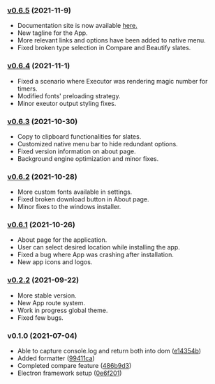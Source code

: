 ### [v0.6.5](https://github.com/sprakash57/ecslate/compare/v0.6.4...v0.6.5) (2021-11-9)

* Documentation site is now available <a href="https://sprakash57.github.io/ecslate" target="_blank" rel="noopener noreferrer">here.</a>
* New tagline for the App.
* More relevant links and options have been added to native menu.
* Fixed broken type selection in Compare and Beautify slates.
### [v0.6.4](https://github.com/sprakash57/ecslate/compare/v0.6.2...v0.6.4) (2021-11-1)

* Fixed a scenario where Executor was rendering magic number for timers.
* Modified fonts' preloading strategy.
* Minor exeutor output styling fixes.

### [v0.6.3](https://github.com/sprakash57/ecslate/compare/v0.6.1...v0.6.3) (2021-10-30)

* Copy to clipboard functionalities for slates.
* Customized native menu bar to hide redundant options.
* Fixed version information on about page.
* Background engine optimization and minor fixes.

### [v0.6.2](https://github.com/sprakash57/ecslate/pull/23) (2021-10-28)

* More custom fonts available in settings.
* Fixed broken download button in About page.
* Minor fixes to the windows installer.

### [v0.6.1](https://github.com/sprakash57/ecslate/pull/19) (2021-10-26)

* About page for the application.
* User can select desired location while installing the app.
* Fixed a bug where App was crashing after installation.
* New app icons and logos.

### [v0.2.2](https://github.com/sprakash57/ecslate/compare/v0.1.0...v0.2.2) (2021-09-22)


* More stable version.
* New App route system.
* Work in progress global theme.
* Fixed few bugs.

### v0.1.0 (2021-07-04)


* Able to capture console.log and return both into dom ([e14354b](https://github.com/sprakash57/ecslate/commits/e14354b7ec89ca178883f7f2cb60df60d4b1d7b4))
* Added formatter ([99411ca](https://github.com/sprakash57/ecslate/commits/99411caaa58dac685b15fd3835702656b2e4fa51))
* Completed compare feature ([486b9d3](https://github.com/sprakash57/ecslate/commits/486b9d37d8006bf31a0b8f0f0996e93d92da0563))
* Electron framework setup ([0e6f201](https://github.com/sprakash57/ecslate/commits/0e6f2012d85f9ad027b4a1ca9c2ccb5847eee2b0))
